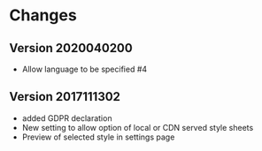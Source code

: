 # Changes

## Version 2020040200

- Allow language to be specified #4

## Version 2017111302
*  added GDPR declaration
*  New setting to allow option of local or CDN served style sheets
*  Preview of selected style in settings page
